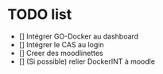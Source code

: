 # TODO list  
* [] Intégrer GO-Docker au dashboard  
* [] Intégrer le CAS au login  
* [] Creer des moodlinettes
* [] (Si possible) relier DockerINT à moodle  
